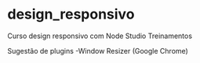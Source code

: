 # design_responsivo
Curso design responsivo com Node Studio Treinamentos


Sugestão de plugins
-Window Resizer (Google Chrome)